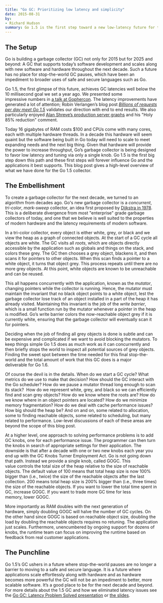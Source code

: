 ```yaml
---
title: "Go GC: Prioritizing low latency and simplicity"
date: 2015-08-31
by:
- Richard Hudson
summary: Go 1.5 is the first step toward a new low-latency future for the Go garbage collector.
---
```


## The Setup

Go is building a garbage collector (GC) not only for 2015 but for 2025 and
beyond: A GC that supports today’s software development and scales along with
new software and hardware throughout the next decade. Such a future has no
place for stop-the-world GC pauses, which have been an impediment to broader
uses of safe and secure languages such as Go.

Go 1.5, the first glimpse of this future, achieves GC latencies well below the
10 millisecond goal we set a year ago. We presented some impressive numbers
in [a talk at Gophercon](https://talks.golang.org/2015/go-gc.pdf).
The latency improvements have generated a lot of attention;
Robin Verlangen’s blog post
[_Billions of requests per day meet Go 1.5_](https://medium.com/@robin.verlangen/billions-of-request-per-day-meet-go-1-5-362bfefa0911)
validates our direction with end to end results.
We also particularly enjoyed
[Alan Shreve’s production server graphs](https://twitter.com/inconshreveable/status/620650786662555648)
and his "Holy 85% reduction" comment.

Today 16 gigabytes of RAM costs $100 and CPUs come with many cores, each with
multiple hardware threads. In a decade this hardware will seem quaint but the
software being built in Go today will need to scale to meet expanding needs and
the next big thing. Given that hardware will provide the power to increase
throughput, Go’s garbage collector is being designed to favor low latency and
tuning via only a single knob. Go 1.5 is the first big step down this path and
these first steps will forever influence Go and the applications it best
supports. This blog post gives a high-level overview of what we have done for
the Go 1.5 collector.

## The Embellishment

To create a garbage collector for the next decade, we turned to an algorithm
from decades ago. Go's new garbage collector is a _concurrent_, _tri-color_,
_mark-sweep_ collector, an idea first proposed by
[Dijkstra in 1978](http://dl.acm.org/citation.cfm?id=359655).
This is a deliberate divergence from most "enterprise" grade garbage collectors
of today, and one that we believe is well suited to the properties of modern
hardware and the latency requirements of modern software.

In a tri-color collector, every object is either white, grey, or black and we
view the heap as a graph of connected objects. At the start of a GC cycle all
objects are white. The GC visits all _roots_, which are objects directly
accessible by the application such as globals and things on the stack, and
colors these grey. The GC then chooses a grey object, blackens it, and then
scans it for pointers to other objects. When this scan finds a pointer to a
white object, it turns that object grey. This process repeats until there are
no more grey objects. At this point, white objects are known to be unreachable
and can be reused.

This all happens concurrently with the application, known as the _mutator_,
changing pointers while the collector is running. Hence, the mutator must
maintain the invariant that no black object points to a white object, lest the
garbage collector lose track of an object installed in a part of the heap it
has already visited. Maintaining this invariant is the job of the
_write barrier_, which is a small function run by the mutator whenever a
pointer in the heap is modified. Go’s write barrier colors the now-reachable
object grey if it is currently white, ensuring that the garbage collector will
eventually scan it for pointers.

Deciding when the job of finding all grey objects is done is subtle and can be
expensive and complicated if we want to avoid blocking the mutators. To keep
things simple Go 1.5 does as much work as it can concurrently and then briefly
stops the world to inspect all potential sources of grey objects. Finding the
sweet spot between the time needed for this final stop-the-world and the total
amount of work that this GC does is a major deliverable for Go 1.6.

Of course the devil is in the details. When do we start a GC cycle? What
metrics do we use to make that decision? How should the GC interact with the Go
scheduler? How do we pause a mutator thread long enough to scan its stack?
 How do we represent white, grey, and black so we can efficiently find and scan
grey objects? How do we know where the roots are? How do we know where in an
object pointers are located? How do we minimize memory fragmentation? How do we
deal with cache performance issues? How big should the heap be? And on and on,
some related to allocation, some to finding reachable objects, some related to
scheduling, but many related to performance. Low-level discussions of each of
these areas are beyond the scope of this blog post.

At a higher level, one approach to solving performance problems is to add GC
knobs, one for each performance issue. The programmer can then turn the knobs
in search of appropriate settings for their application. The downside is that
after a decade with one or two new knobs each year you end up with the GC Knobs
Turner Employment Act. Go is not going down that path. Instead we provide a
single knob, called GOGC. This value controls the total size of the heap
relative to the size of reachable objects. The default value of 100 means that
total heap size is now 100% bigger than (i.e., twice) the size of the reachable
objects after the last collection. 200 means total heap size is 200% bigger
than (i.e., three times) the size of the reachable objects. If you want to
lower the total time spent in GC, increase GOGC. If you want to trade more GC
time for less memory, lower GOGC.

More importantly as RAM doubles with the next generation of hardware, simply
doubling GOGC will halve the number of GC cycles. On the other hand since GOGC
is based on reachable object size, doubling the load by doubling the reachable
objects requires no retuning. The application just scales.
Furthermore, unencumbered by ongoing support for dozens of knobs, the runtime
team can focus on improving the runtime based on feedback from real customer
applications.

## The Punchline

Go 1.5’s GC ushers in a future where stop-the-world pauses are no longer a
barrier to moving to a safe and secure language. It is a future where
applications scale effortlessly along with hardware and as hardware becomes
more powerful the GC will not be an impediment to better, more scalable
software. It’s a good place to be for the next decade and beyond.
For more details about the 1.5 GC and how we eliminated latency issues see the
[Go GC: Latency Problem Solved presentation](https://www.youtube.com/watch?v=aiv1JOfMjm0)
or [the slides](https://talks.golang.org/2015/go-gc.pdf).
